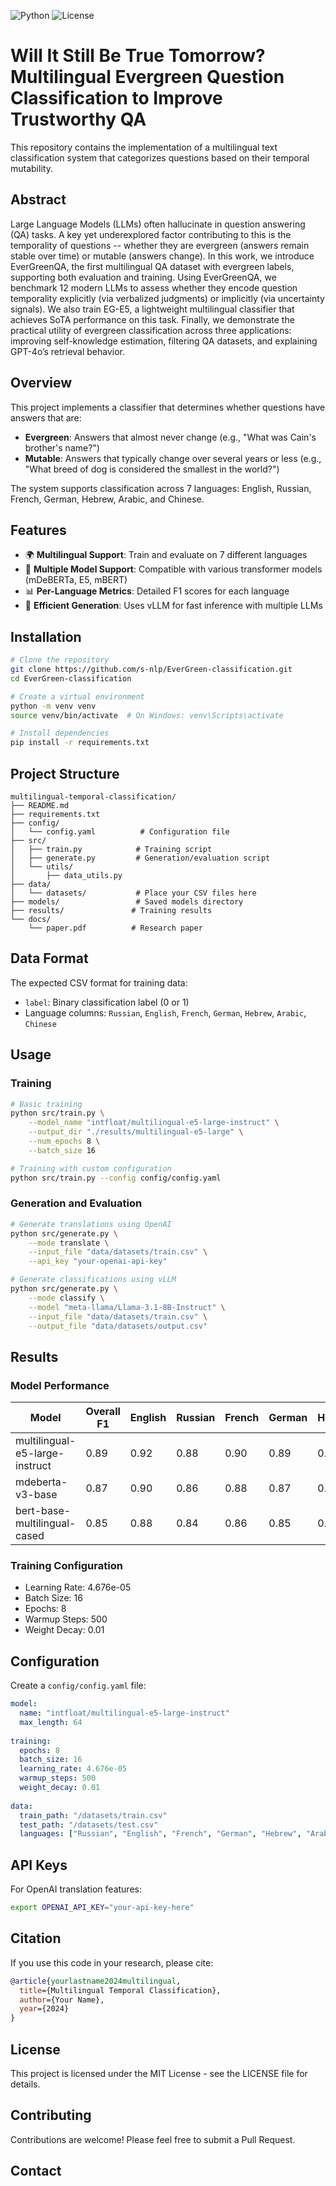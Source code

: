 ![Python](https://img.shields.io/badge/python-3.8+-blue.svg)
![License](https://img.shields.io/badge/license-MIT-green.svg)

# Will It Still Be True Tomorrow? Multilingual Evergreen Question Classification to Improve Trustworthy QA

This repository contains the implementation of a multilingual text classification system that categorizes questions based on their temporal mutability.

## Abstract

Large Language Models (LLMs) often hallucinate in question answering (QA) tasks. A key yet underexplored factor contributing to this is the temporality of questions -- whether they are evergreen (answers remain stable over time) or mutable (answers change). In this work, we introduce EverGreenQA, the first multilingual QA dataset with evergreen labels, supporting both evaluation and training.
Using EverGreenQA, we benchmark 12 modern LLMs to assess whether they encode question temporality explicitly (via verbalized judgments) or implicitly (via uncertainty signals). We also train EG-E5, a lightweight multilingual classifier that achieves SoTA performance on this task. Finally, we demonstrate the practical utility of evergreen classification across three applications: improving self-knowledge estimation, filtering QA datasets, and explaining GPT-4o’s retrieval behavior.

## Overview

This project implements a classifier that determines whether questions have answers that are:
- **Evergreen**: Answers that almost never change (e.g., "What was Cain's brother's name?")
- **Mutable**: Answers that typically change over several years or less (e.g., "What breed of dog is considered the smallest in the world?")

The system supports classification across 7 languages: English, Russian, French, German, Hebrew, Arabic, and Chinese.

## Features

- 🌍 **Multilingual Support**: Train and evaluate on 7 different languages
- 🤖 **Multiple Model Support**: Compatible with various transformer models (mDeBERTa, E5, mBERT)
- 📊 **Per-Language Metrics**: Detailed F1 scores for each language
- 🚀 **Efficient Generation**: Uses vLLM for fast inference with multiple LLMs

## Installation

```bash
# Clone the repository
git clone https://github.com/s-nlp/EverGreen-classification.git
cd EverGreen-classification

# Create a virtual environment
python -m venv venv
source venv/bin/activate  # On Windows: venv\Scripts\activate

# Install dependencies
pip install -r requirements.txt
```

## Project Structure

```
multilingual-temporal-classification/
├── README.md
├── requirements.txt
├── config/
│   └── config.yaml          # Configuration file
├── src/
│   ├── train.py            # Training script
│   ├── generate.py         # Generation/evaluation script
│   └── utils/
│       ├── data_utils.py
├── data/
│   └── datasets/           # Place your CSV files here
├── models/                 # Saved models directory
├── results/               # Training results
└── docs/
    └── paper.pdf          # Research paper
```

## Data Format

The expected CSV format for training data:
- `label`: Binary classification label (0 or 1)
- Language columns: `Russian`, `English`, `French`, `German`, `Hebrew`, `Arabic`, `Chinese`

## Usage

### Training

```bash
# Basic training
python src/train.py \
    --model_name "intfloat/multilingual-e5-large-instruct" \
    --output_dir "./results/multilingual-e5-large" \
    --num_epochs 8 \
    --batch_size 16

# Training with custom configuration
python src/train.py --config config/config.yaml
```

### Generation and Evaluation

```bash
# Generate translations using OpenAI
python src/generate.py \
    --mode translate \
    --input_file "data/datasets/train.csv" \
    --api_key "your-openai-api-key"

# Generate classifications using vLLM
python src/generate.py \
    --mode classify \
    --model "meta-llama/Llama-3.1-8B-Instruct" \
    --input_file "data/datasets/train.csv" \
    --output_file "data/datasets/output.csv"
```

## Results

### Model Performance

| Model | Overall F1 | English | Russian | French | German | Hebrew | Arabic | Chinese |
|-------|-----------|---------|---------|--------|--------|--------|--------|---------|
| multilingual-e5-large-instruct | 0.89 | 0.92 | 0.88 | 0.90 | 0.89 | 0.87 | 0.86 | 0.91 |
| mdeberta-v3-base | 0.87 | 0.90 | 0.86 | 0.88 | 0.87 | 0.85 | 0.84 | 0.89 |
| bert-base-multilingual-cased | 0.85 | 0.88 | 0.84 | 0.86 | 0.85 | 0.83 | 0.82 | 0.87 |

### Training Configuration

- Learning Rate: 4.676e-05
- Batch Size: 16
- Epochs: 8
- Warmup Steps: 500
- Weight Decay: 0.01

## Configuration

Create a `config/config.yaml` file:

```yaml
model:
  name: "intfloat/multilingual-e5-large-instruct"
  max_length: 64
  
training:
  epochs: 8
  batch_size: 16
  learning_rate: 4.676e-05
  warmup_steps: 500
  weight_decay: 0.01
  
data:
  train_path: "/datasets/train.csv"
  test_path: "/datasets/test.csv"
  languages: ["Russian", "English", "French", "German", "Hebrew", "Arabic", "Chinese"]
```

## API Keys

For OpenAI translation features:
```bash
export OPENAI_API_KEY="your-api-key-here"
```

## Citation

If you use this code in your research, please cite:

```bibtex
@article{yourlastname2024multilingual,
  title={Multilingual Temporal Classification},
  author={Your Name},
  year={2024}
}
```

## License

This project is licensed under the MIT License - see the LICENSE file for details.

## Contributing

Contributions are welcome! Please feel free to submit a Pull Request.

## Contact

